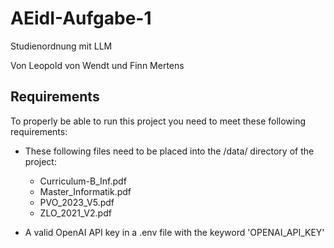# AEidI-Aufgabe-1

 Studienordnung mit LLM

 Von Leopold von Wendt und Finn Mertens

## Requirements

To properly be able to run this project you need to meet these following
requirements:

- These following files need to be placed into the /data/ directory of the
project:
    - Curriculum-B_Inf.pdf
    - Master_Informatik.pdf
    - PVO_2023_V5.pdf
    - ZLO_2021_V2.pdf

- A valid OpenAI API key in a .env file with the keyword 'OPENAI_API_KEY'